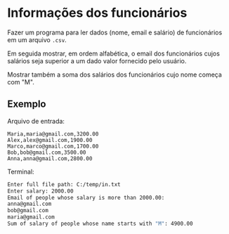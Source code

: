 # Informações dos funcionários

Fazer um programa para ler dados (nome, email e salário) de funcionários em um arquivo `.csv`.

Em seguida mostrar, em ordem alfabética, o email dos funcionários cujos salários seja superior a um dado valor fornecido pelo usuário.

Mostrar também a soma dos salários dos funcionários cujo nome começa com "M".

## Exemplo

Arquivo de entrada:

```csv
Maria,maria@gmail.com,3200.00
Alex,alex@gmail.com,1900.00
Marco,marco@gmail.com,1700.00
Bob,bob@gmail.com,3500.00
Anna,anna@gmail.com,2800.00
```

Terminal:

```bash
Enter full file path: C:/temp/in.txt
Enter salary: 2000.00
Email of people whose salary is more than 2000.00:
anna@gmail.com
bob@gmail.com
maria@gmail.com
Sum of salary of people whose name starts with "M": 4900.00
```
